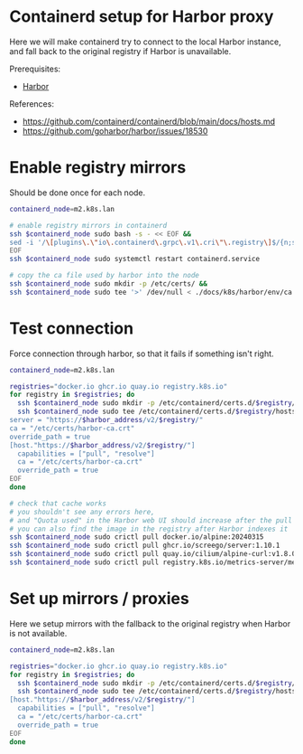 
# Containerd setup for Harbor proxy

Here we will make containerd try to connect to the local Harbor instance,
and fall back to the original registry if Harbor is unavailable.

Prerequisites:
- [Harbor](./harbor.md)

References:
- https://github.com/containerd/containerd/blob/main/docs/hosts.md
- https://github.com/goharbor/harbor/issues/18530

# Enable registry mirrors

Should be done once for each node.

```bash
containerd_node=m2.k8s.lan

# enable registry mirrors in containerd
ssh $containerd_node sudo bash -s - << EOF &&
sed -i '/\[plugins\.\"io\.containerd\.grpc\.v1\.cri\"\.registry\]$/{n;s|config_path = ""|config_path = "/etc/containerd/certs.d"|;}' /etc/containerd/config.toml
EOF
ssh $containerd_node sudo systemctl restart containerd.service

# copy the ca file used by harbor into the node
ssh $containerd_node sudo mkdir -p /etc/certs/ &&
ssh $containerd_node sudo tee '>' /dev/null < ./docs/k8s/harbor/env/ca.crt /etc/certs/harbor-ca.crt
```

# Test connection

Force connection through harbor, so that it fails if something isn't right.

```bash
containerd_node=m2.k8s.lan

registries="docker.io ghcr.io quay.io registry.k8s.io"
for registry in $registries; do
  ssh $containerd_node sudo mkdir -p /etc/containerd/certs.d/$registry/
  ssh $containerd_node sudo tee /etc/containerd/certs.d/$registry/hosts.toml << EOF
server = "https://$harbor_address/v2/$registry/"
ca = "/etc/certs/harbor-ca.crt"
override_path = true
[host."https://$harbor_address/v2/$registry/"]
  capabilities = ["pull", "resolve"]
  ca = "/etc/certs/harbor-ca.crt"
  override_path = true
EOF
done

# check that cache works
# you shouldn't see any errors here,
# and "Quota used" in the Harbor web UI should increase after the pull
# you can also find the image in the registry after Harbor indexes it
ssh $containerd_node sudo crictl pull docker.io/alpine:20240315
ssh $containerd_node sudo crictl pull ghcr.io/screego/server:1.10.1
ssh $containerd_node sudo crictl pull quay.io/cilium/alpine-curl:v1.8.0
ssh $containerd_node sudo crictl pull registry.k8s.io/metrics-server/metrics-server:v0.6.2
```

# Set up mirrors / proxies

Here we setup mirrors with the fallback to the original registry when Harbor is not available.

```bash
containerd_node=m2.k8s.lan

registries="docker.io ghcr.io quay.io registry.k8s.io"
for registry in $registries; do
  ssh $containerd_node sudo mkdir -p /etc/containerd/certs.d/$registry/
  ssh $containerd_node sudo tee /etc/containerd/certs.d/$registry/hosts.toml << EOF
[host."https://$harbor_address/v2/$registry/"]
  capabilities = ["pull", "resolve"]
  ca = "/etc/certs/harbor-ca.crt"
  override_path = true
EOF
done
```
